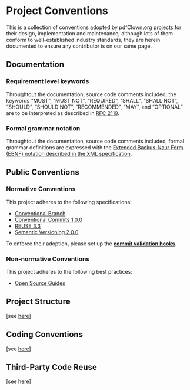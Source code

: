 <!--
  SPDX-FileCopyrightText: 2025 Stefano Chizzolini and contributors

  SPDX-License-Identifier: CC-BY-SA-4.0
-->

# Project Conventions

This is a collection of conventions adopted by pdfClown.org projects for their design, implementation and maintenance; although lots of them conform to well-established industry standards, they are herein documented to ensure any contributor is on our same page.

## Documentation

### Requirement level keywords

Throughtout the documentation, source code comments included, the keywords “MUST”, “MUST NOT”, “REQUIRED”, “SHALL”, “SHALL NOT”, “SHOULD”, “SHOULD NOT”, “RECOMMENDED”, “MAY”, and “OPTIONAL” are to be interpreted as described in [RFC 2119](https://tools.ietf.org/html/rfc2119).

### Formal grammar notation

Throughtout the documentation, source code comments included, formal grammar definitions are expressed with the [Extended Backus-Naur Form (EBNF) notation described in the XML specification](https://www.w3.org/TR/REC-xml/#sec-notation).

##  Public Conventions

### Normative Conventions

This project adheres to the following specifications:

- [Conventional Branch](https://conventional-branch.github.io/)
- [Conventional Commits 1.0.0](https://www.conventionalcommits.org/en/v1.0.0/)
- [REUSE 3.3](https://reuse.software/spec-3.3/)
- [Semantic Versioning 2.0.0](https://semver.org/spec/v2.0.0.html)

To enforce their adoption, please set up the [**commit validation hooks**](building.md#setup).

### Non-normative Conventions

This project adheres to the following best practices:

- [Open Source Guides](https://opensource.guide/)

## Project Structure

[see [here](structure.md)]

## Coding Conventions

[see [here](coding.md)]

## Third-Party Code Reuse

[see [here](third-party.md)]

